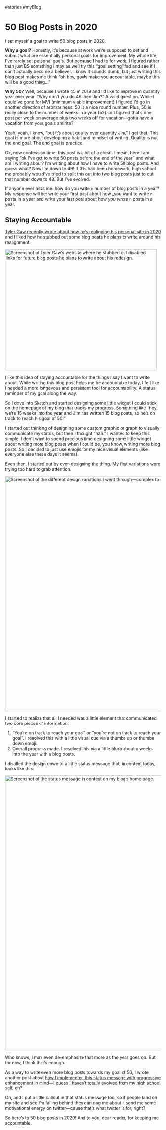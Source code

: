 #stories #myBlog

# 50 Blog Posts in 2020

I set myself a goal to write 50 blog posts in 2020. 

**Why a goal?** Honestly, it’s because at work we’re supposed to set and submit what are essentially personal goals for improvement. My whole life, I’ve rarely set personal goals. But because I had to for work, I figured rather than just BS something I may as well try this “goal setting” fad and see if I can’t actually become a believer. I know it sounds dumb, but just writing this blog post makes me think “oh hey, goals make you accountable, maybe this will be a good thing...”

**Why 50?** Well, because I wrote 45 in 2019 and I’d like to improve in quantity year over year. “Why don’t you do 46 then Jim?” A valid question. While I could’ve gone for MVI (minimum viable improvement) I figured I’d go in another direction of arbitrariness: 50 is a nice round number. Plus, 50 is really close to the number of weeks in a year (52) so I figured that’s one post per week on average plus two weeks off for vacation—gotta have a vacation from your goals amirite?

Yeah, yeah, I know, “but it’s about quality over quantity Jim.” I get that. This goal is more about developing a habit and mindset of writing. Quality is not the end goal. The end goal is practice.

Ok, now confession time: this post is a bit of a cheat. I mean, here I am saying “ok I’ve got to write 50 posts before the end of the year” and what am I writing about? I’m writing about how I have to write 50 blog posts. And guess what? Now I’m down to 49! If this had been homework, high school me probably would’ve tried to split this out into two blog posts just to cut that number down to 48. But I’ve evolved. 

If anyone ever asks me: how do you write `n` number of blog posts in a year? My response will be: write your first post about how _you want to write `n` posts in a year and write your last post about how _you wrote_ `n` posts in a year. 

## Staying Accountable

[Tyler Gaw recently wrote about how he’s realigning his personal site in 2020](https://tylergaw.com/articles/realign-2020/) and I liked how he stubbed out some blog posts he plans to write around his realignment. 

<img src="https://cdn.jim-nielsen.com/blog/2020/50-blog-posts-tylers-stubbed-links.png" alt="Screenshot of Tyler Gaw’s website where he stubbed out disabled links for future blog posts he plans to write about his redesign." width="490" height="392" />

I like this idea of staying accountable for the things I say I want to write about. While writing this blog post helps me be accountable today, I felt like I needed a more longevous and persistent tool for accountability. A status reminder of my goal  along the way.

So I dove into Sketch and started designing some little widget I could stick on the homepage of my blog that tracks my progress. Something like “hey, we’re 15 weeks into the year and Jim has written 15 blog posts, so he’s on track to reach his goal of 50!”

I started out thinking of designing some custom graphic or graph to visually communicate my status, but then I thought “nah.” I  wanted to keep this simple. I don’t want to spend precious time designing some little widget about writing more blog posts when I could be, you know, writing more blog posts. So I decided to just use emojis for my nice visual elements (like everyone else these days it seems).

Even then, I started out by over-designing the thing. My first variations were trying too hard to grab attention. 

<img src="https://cdn.jim-nielsen.com/blog/2020/50-blog-posts-status-message-variations.png" alt="Screenshot of the different design variations I went through—complex to simple." width="897" height="760" />

I started to realize that all I needed was a little element that communicated two core pieces of information: 

1. “You’re on track to reach your goal” or “you’re not on track to reach your goal”. I resolved this with a little visual cue via a thumbs up or thumbs down emoji.
2. Overall progress made. I resolved this via a little blurb about `n` weeks into the year with `n` blog posts.

I distilled the design down to a little status message that, in context today, looks like this:

<img src="https://cdn.jim-nielsen.com/blog/2020/50-blog-posts-status-message-on-blog.png" alt="Screenshot of the status message in context on my blog’s home page." width="1208" height="889" />

Who knows, I may even de-emphasize that more as the year goes on. But for now, I think that’s enough. 

As a way to write even more blog posts towards my goal of 50, I wrote another post about [how I implemented this status message with progressive enhancement in mind](https://blog.jim-nielsen.com/2020/progressively-enhancing-a-small-widget/)—I guess I haven’t totally evolved from my high school self, eh?

Oh, and I put a little callout in that status message too, so if people land on my site and see I’m falling behind they can ~~nag me about it~~ send me some motivational energy on twitter—cause that’s what twitter is for, right?

So here’s to 50 blog posts in 2020! And to you, dear reader, for keeping me accountable.
